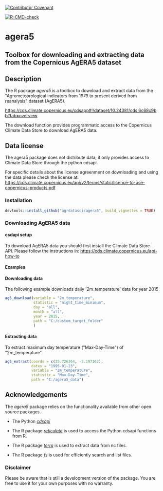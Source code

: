 <!-- badges: start -->
[![Contributor Covenant](https://img.shields.io/badge/Contributor%20Covenant-2.1-4baaaa.svg)](code_of_conduct.md) 

[![R-CMD-check](https://github.com/AgrDataSci/agera5/workflows/R-CMD-check/badge.svg)](https://github.com/AgrDataSci/agera5/actions) <!-- badges: end -->

# agera5

## Toolbox for downloading and extracting data from the Copernicus AgERA5 dataset

## Description

The R package *agera5* is a toolbox to download and extract data from the "Agrometeorological indicators from 1979 to present derived from reanalysis" dataset (AgERA5).

<https://cds.climate.copernicus.eu/cdsapp#!/dataset/10.24381/cds.6c68c9bb?tab=overview>

The download function provides programmatic access to the Copernicus Climate Data Store to download AgERA5 data.

## Data license

The agera5 package does not distribute data, it only provides access to Climate Data Store through the python cdsapi.

For specific details about the license agreenment on downloading and using the data please check the license at: <https://cds.climate.copernicus.eu/api/v2/terms/static/licence-to-use-copernicus-products.pdf>

### Installation

``` r
devtools::install_github("agrdatasci/agera5", build_vignettes = TRUE)
```

### Downloading AgERA5 data

#### csdapi setup

To download AgERA5 data you should first install the Climate Data Store API. Please follow the instructions in: <https://cds.climate.copernicus.eu/api-how-to>

#### Examples

#### Downloading data

The following example downloads daily '2m_temperature' data for year 2015

``` r
ag5_download(variable = "2m_temperature",
             statistic = "night_time_minimum",
             day = "all",
             month = "all",
             year = 2015,
             path = "C:/custom_target_folder"
             )
```

#### Extracting data

To extract maximum day temperature ("Max-Day-Time") of "2m_temperature"

``` r
ag5_extract(coords = c(35.726364, -2.197162), 
            dates = "1995-01-23", 
            variable = "2m_temperature",
            statistic = "Max-Day-Time", 
            path = "C:/agera5_data")
```

## Acknowledgements

The *agera5* package relies on the functionality available from other open source packages.

-   The Python [*cdsapi*](https://pypi.org/project/cdsapi/)

-   The R package [*reticulate*](https://cran.r-project.org/web/packages/reticulate/index.html) is used to access the Python cdsapi functions from R.

-   The R package [*terra*](https://cran.r-project.org/web/packages/terra/index.html) is used to extract data from nc files.

-   The R package [*fs*](https://cran.r-project.org/web/packages/fs/index.html) is used for efficiently search and list files.

### Disclaimer

Please be aware that is still a development version of the package. You are free to use it for your own purposes with no warranty.


